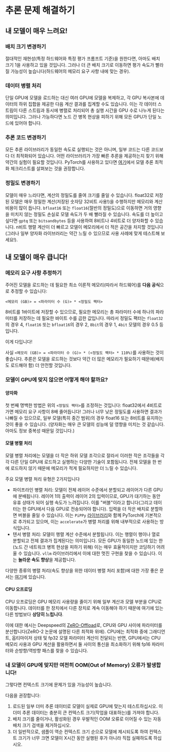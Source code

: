# 추론 문제 해결하기

## 내 모델이 매우 느려요!
### 배치 크기 변경하기
절대적인 재현성(특정 하드웨어와 특정 평가 프롬프트 기준)을 원한다면, 아마도 배치 크기 1을 사용하고 있을 것입니다. 그러나 더 큰 배치 크기로 이동하면 평가 속도가 빨라질 가능성이 높습니다(하드웨어의 메모리 요구 사항 내에 맞는 경우).

### 데이터 병렬 처리
단일 GPU에 모델을 로드하는 대신 여러 GPU에 모델을 복제하고, 각 GPU 복사본에 데이터의 하위 집합을 제공한 다음 계산 결과를 집계할 수도 있습니다.
이는 각 데이터 스트림이 다른 스트림과 동시에 병렬로 처리되어 총 실행 시간을 GPU 수로 나누게 된다는 의미입니다.
그러나 가능하다면 노드 간 병목 현상을 피하기 위해 모든 GPU가 단일 노드에 있어야 합니다.

### 추론 코드 변경하기
모든 추론 라이브러리가 동일한 속도로 실행되는 것은 아니며, 일부 코드는 다른 코드보다 더 최적화되어 있습니다. 어떤 라이브러리가 가장 빠른 추론을 제공하는지 찾기 위해 약간의
실험이 필요할 것입니다. PyTorch를 사용하고 있다면 [여기](https://pytorch.org/serve/performance_checklist.html)에서 모델 추론 최적화 체크리스트를 살펴보는 것을 권장합니다.

### 정밀도 변경하기
모델이 매우 느리다면, 계산의 정밀도를 줄여 크기를 줄일 수 있습니다. float32로 저장된 모델은 매우 정밀한 계산(저장된 숫자당 32비트 사용!)을 수행하지만 메모리와 계산 비용이 많이 듭니다. `bfloat16` 또는 `float16`(절반의 정밀도)으로 이동하면 거의 영향을 미치지 않는 정밀도 손실로 모델 속도가 두 배 빨라질 수 있습니다. 속도를 더 높이고 싶다면 `gptq` 또는 `bitsandbytes` 등을 사용하여 8비트나 4비트로 더 양자화할 수 있습니다. n비트 행렬 계산이 더 빠르고 모델이 메모리에서 더 적은 공간을 차지할 것입니다(그러나 일부 양자화 라이브러리는 약간 느릴 수 있으므로 사용 사례에 맞게 테스트해 보세요!).

## 내 모델이 매우 큽니다!
### 메모리 요구 사항 추정하기
주어진 모델을 로드하는 데 필요한 최소 이론적 메모리(따라서 하드웨어)를 **다음 공식**으로 추정할 수 있습니다:

`<메모리 (GB)> = <파라미터 수 (G)> * <정밀도 팩터>`

8비트를 1바이트에 저장할 수 있으므로, 필요한 메모리는 총 파라미터 수에 하나의 파라미터를 저장하는 데 필요한 바이트 수를 곱한 값입니다. 따라서 정밀도 팩터는 `float32`의 경우 4, `float16` 또는 `bfloat16`의 경우 2, `8bit`의 경우 1, `4bit` 모델의 경우 0.5 등입니다.

이게 다입니다!

사실 `<메모리 (GB)> = <파라미터 수 (G)> * (<정밀도 팩터> * 110%)`를 사용하는 것이 좋습니다. 추론은 모델을 로드하는 것보다 약간 더 많은 메모리가 필요하기 때문에(배치도 로드해야 함) 더 안전할 것입니다.

### 모델이 GPU에 맞지 않으면 어떻게 해야 할까요?
#### 양자화
첫 번째 명백한 방법은 위의 `<정밀도 팩터>`를 조정하는 것입니다: float32에서 4비트로 가면 메모리 요구 사항이 8배 줄어듭니다!
그러나 너무 낮은 정밀도를 사용하면 결과가 나빠질 수 있으므로, 일부 모델(특히 중간 범위)의 경우 float16 또는 8비트를 유지하는 것이 좋을 수 있습니다. (양자화는 매우 큰 모델의 성능에 덜 영향을 미치는 것 같습니다. 아마도 정보 중복성 때문일 것입니다.)
#### 모델 병렬 처리
모델 병렬 처리에는 모델을 더 작은 하위 모델 조각으로 잘라서 이러한 작은 조각들을 각각 다른 단일 GPU에 로드하고 실행하는 다양한 기술이 포함됩니다. 전체 모델을 한 번에 로드하지 않기 때문에 메모리가 적게 필요하지만 더 느릴 수 있습니다.

주요 모델 병렬 처리 유형은 2가지입니다
- 파이프라인 병렬 처리: 모델이 전체 레이어 수준에서 분할되고 레이어가 다른 GPU에 분배됩니다. 레이어 1의 출력이 레이어 2의 입력이므로, GPU가 대기하는 동안 유휴 상태가 되어 실행 속도가 느려집니다. 이를 "버블"이라고 합니다(그리고 데이터는 한 GPU에서 다음 GPU로 전송되어야 합니다). 입력을 더 작은 배치로 분할하면 버블을 줄일 수 있습니다. 이는 `PiPPy` [라이브러리](https://github.com/pytorch/PiPPy)와 함께 PyTorch에 기본적으로 추가되고 있으며, 이는 `accelerate`가 병렬 처리를 위해 내부적으로 사용하는 방식입니다.
- 텐서 병렬 처리: 모델이 행렬 계산 수준에서 분할됩니다. 이는 행렬이 행이나 열로 분할되고 전체 결과가 집계된다는 의미입니다. 모든 GPU가 동일한 노드에 있는 한(노드 간 네트워크 병목 현상을 피하기 위해) 이는 매우 효율적이지만 코딩하기 어려울 수 있습니다. `vllm` 라이브러리에서 이에 대한 멋진 구현을 찾을 수 있습니다. 이는 **놀라운 속도 향상**을 제공합니다.

다양한 종류의 병렬 처리(속도 향상을 위한 데이터 병렬 처리 포함)에 대한 가장 좋은 문서는 [여기](https://huggingface.co/docs/transformers/v4.15.0/en/parallelism)에 있습니다.

#### CPU 오프로딩
CPU 오프로딩은 GPU 메모리 사용량을 줄이기 위해 일부 계산과 모델 부분을 CPU로 이동합니다. 데이터를 한 장치에서 다른 장치로 계속 이동해야 하기 때문에 여기에 있는 다른 방법보다 **상당히 느립니다**.

이에 대한 예시는 Deepspeed의 [ZeRO-Offload](https://arxiv.org/abs/2101.06840)로, CPU와 GPU 사이에 파라미터를 분산합니다(ZeRO-2 논문에 설명된 다른 최적화 위에). CPU에는 최적화 중에 그래디언트, 옵티마이저 상태 및 fp32 모델 파라미터 계산이 전달되는 반면, GPU에서는 CPU 메모리 사용과 GPU 계산을 활용하면서 둘 사이의 통신을 최소화하기 위해 fp16 파라미터와 순방향/역방향 패스를 찾을 수 있습니다.

### 내 모델이 GPU에 맞지만 여전히 OOM(Out of Memory) 오류가 발생합니다!
그렇다면 컨텍스트 크기에 문제가 있을 가능성이 높습니다.

다음을 권장합니다:
1) 로드된 일부 더미 추론 데이터로 모델이 실제로 GPU에 맞는지 테스트하십시오. 이 더미 추론 데이터는 충분히 큰 컨텍스트 크기(작업을 대표하는)를 가져야 합니다.
2) 배치 크기를 줄이거나, 활성화된 경우 우발적인 OOM 오류로 이어질 수 있는 자동 배치 크기 검색을 제거하십시오.
3) 더 일반적으로, 샘플이 역순 컨텍스트 크기 순으로 모델에 제시되도록 하여 컨텍스트 크기가 너무 크면 모델이 X시간 동안 실행된 후가 아니라 직접 실패하도록 하십시오.
